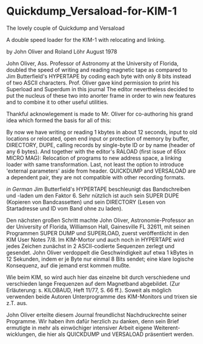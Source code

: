 # Quickdump_Versaload-for-KIM-1

The lovely couple of Quickdump and Versaload

A double speed loader for the KIM-1 with relocating and linking.

by John Oliver and Roland Löhr August 1978

John Oliver, Ass. Professor of Astronomy at the University of Florida, doubled the speed of writing and reading magnetic tape as compared to Jim Butterfield's HYPERTAPE  by coding each byte with only 8 bits instead of two ASCII characters. Prof. Oliver gave kind permission to print his Superload and Superdum in this journal The editor nevertheless decided to put the nucleus of these two into anorter frame in order to win new features and to combine it to other useful utilities.

Thankful acknowlegement is made to Mr. Oliver for co-authoring his grand idea which formed the basis for all of this:

By now we have writing or reading 1 kbytes in about 12 seconds, 
input to old locations or relocated, open end input or protection of 
memory by buffer, DIRECTORY, DUPE, calling records by single-byte ID 
or by name (header of any 6 bytes). And together with the editor's
RALOAD (first issue of 65xx MICRO MAG): Relocation of programs to new 
address space, a linking loader with same transformation. Last, not 
least the option to introduce 'external parameters' aside from header.
QUICKDUMP and VERSALOAD are a dependent pair, they are not compatible 
with other recording formats.

_in German_
Jim Butterfield's HYPERTAPE beschleunigt das Bandschreiben und -laden 
um den Faktor 6. Sehr nützlich ist auch sein SUPER DUPE (Kopieren von 
Bandcassetten) und sein DIRECTORY (Lesen von Startadresse und ID vom
Band ohne zu laden).

Den nächsten großen Schritt machte John Oliver, Astronomie-Professor 
an der University of Florida, Williamson Hall, Gainesville FL 32611, 
mit seinen Programmen SUPER DUMP und SUPERLOAD, zuerst veröffentlicht 
in den KIM User Notes 7/8. Im KIM-Mortor und auch noch in HYPERTAPE 
wird jedes Zeichen zunächst in 2 ASCII-codierte Sequenzen zerlegt und 
gesendet. John Oliver verdoppelt die Geschwindigkeit auf etwa 1 kBytes 
in 12 Sekunden, indem er je Byte nur einmal 8 Bits sendet; eine klare 
logische Konsequenz, auf die jemand erst kommen mußte.

Wie beim KIM, so wird auch hier das einzelne bit durch verschiedene und 
verschieden lange Frequenzen auf dem Magnetband abgebildet. (Zur 
Erläuterung: s. KILOBAUD, Heft 11/77, S. 66 ff.). Soweit als möglich 
verwenden beide Autoren Unterprogramme des KIM-Monitors und trixen
sie z.T. aus.

John Oliver erteilte diesem Journal freundlichst Nachdruckrechte seiner 
Programme. Wir haben ihm dafür herzlich zu danken, denn sein Brief 
ermutigte in mehr als einwöchiger intensiver Arbeit eigene Weiterent- 
wicklungen, die hier als QUICKDUMP und VERSALOAD präsentiert werden.
